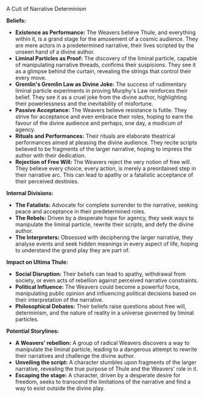 A Cult of Narrative Determinism

**Beliefs:**

- **Existence as Performance:** The Weavers believe Thule, and everything within it, is a grand stage for the amusement of a cosmic audience. They are mere actors in a predetermined narrative, their lives scripted by the unseen hand of a divine author.
- **Liminal Particles as Proof:** The discovery of the liminal particle, capable of manipulating narrative threads, confirms their suspicions. They see it as a glimpse behind the curtain, revealing the strings that control their every move.
- **Gremlin's Gremlin Law as Divine Joke:** The success of rudimentary liminal particle experiments in proving Murphy's Law reinforces their belief. They see it as a cruel joke from the divine author, highlighting their powerlessness and the inevitability of misfortune.
- **Passive Acceptance:** The Weavers believe resistance is futile. They strive for acceptance and even embrace their roles, hoping to earn the favour of the divine audience and perhaps, one day, a modicum of agency.
- **Rituals and Performances:** Their rituals are elaborate theatrical performances aimed at pleasing the divine audience. They recite scripts believed to be fragments of the larger narrative, hoping to impress the author with their dedication.
- **Rejection of Free Will:** The Weavers reject the very notion of free will. They believe every choice, every action, is merely a preordained step in their narrative arc. This can lead to apathy or a fatalistic acceptance of their perceived destinies.

**Internal Divisions:**

- **The Fatalists:** Advocate for complete surrender to the narrative, seeking peace and acceptance in their predetermined roles.
- **The Rebels:** Driven by a desperate hope for agency, they seek ways to manipulate the liminal particle, rewrite their scripts, and defy the divine author.
- **The Interpreters:** Obsessed with deciphering the larger narrative, they analyse events and seek hidden meanings in every aspect of life, hoping to understand the grand play they are part of.

**Impact on Ultima Thule:**

- **Social Disruption:** Their beliefs can lead to apathy, withdrawal from society, or even acts of rebellion against perceived narrative constraints.
- **Political Influence:** The Weavers could become a powerful force, manipulating public opinion and influencing political decisions based on their interpretation of the narrative.
- **Philosophical Debates:** Their beliefs raise questions about free will, determinism, and the nature of reality in a universe governed by liminal particles.

**Potential Storylines:**

- **A Weavers' rebellion:** A group of radical Weavers discovers a way to manipulate the liminal particle, leading to a dangerous attempt to rewrite their narratives and challenge the divine author.
- **Unveiling the script:** A character stumbles upon fragments of the larger narrative, revealing the true purpose of Thule and the Weavers' role in it.
- **Escaping the stage:** A character, driven by a desperate desire for freedom, seeks to transcend the limitations of the narrative and find a way to exist outside the divine play.